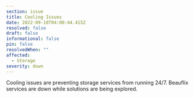 ```yaml
---
section: issue
title: Cooling Issues
date: 2022-09-18T04:00:44.415Z
resolved: false
draft: false
informational: false
pin: false
resolvedWhen: ""
affected:
  - Storage
severity: down
---
```

Cooling issues are preventing storage services from running 24/7. Beauflix services are down while solutions are being explored.